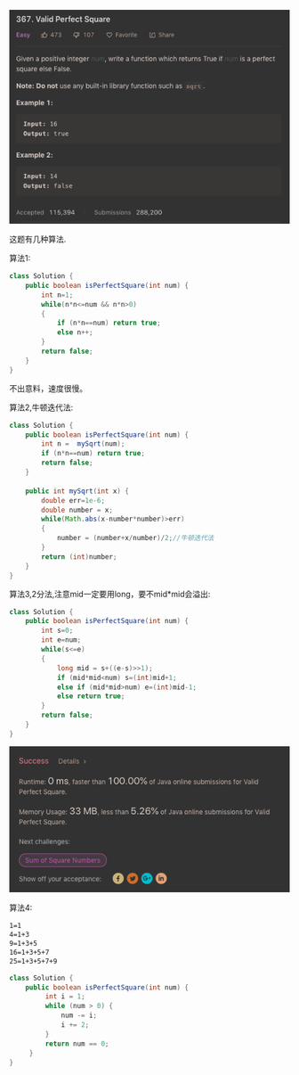 ![GitHub Logo](/image/367.1.png)

这题有几种算法.<br>

算法1:

```java
class Solution {
    public boolean isPerfectSquare(int num) {
        int n=1;
        while(n*n<=num && n*n>0)
        {
            if (n*n==num) return true;
            else n++;
        }
        return false;
    }
}
```

不出意料，速度很慢。

算法2,牛顿迭代法:

```java
class Solution {
    public boolean isPerfectSquare(int num) {
        int n =  mySqrt(num);
        if (n*n==num) return true;
        return false;
    }
    
    public int mySqrt(int x) {
        double err=1e-6;
        double number = x;        
        while(Math.abs(x-number*number)>err)
        {
            number = (number+x/number)/2;//牛顿迭代法
        }
        return (int)number;        
    }    
}
```

算法3,2分法,注意mid一定要用long，要不mid*mid会溢出:

```java
class Solution {
    public boolean isPerfectSquare(int num) {
        int s=0;
        int e=num;
        while(s<=e)
        {
            long mid = s+((e-s)>>1);
            if (mid*mid<num) s=(int)mid+1;
            else if (mid*mid>num) e=(int)mid-1;
            else return true;
        }        
        return false;
    }
}
```

![GitHub Logo](/image/367.2.png)

算法4:

    1=1
    4=1+3
    9=1+3+5
    16=1+3+5+7
    25=1+3+5+7+9

```java
class Solution {
    public boolean isPerfectSquare(int num) {
         int i = 1;
         while (num > 0) {
             num -= i;
             i += 2;
         }
         return num == 0;
     }
}
```